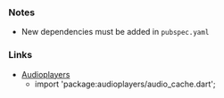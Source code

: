 ### Notes

- New dependencies must be added in `pubspec.yaml`

### Links

- [Audioplayers](https://pub.dev/packages/audioplayers)
    - import 'package:audioplayers/audio_cache.dart';